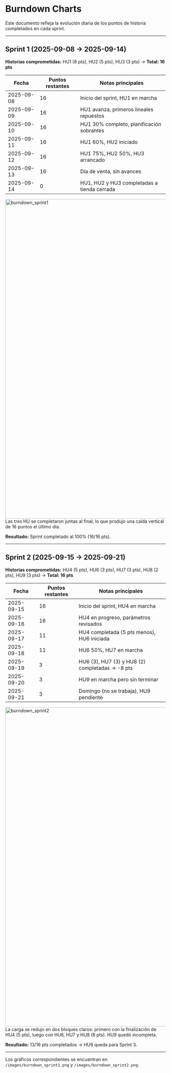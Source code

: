 # Burndown Charts

Este documento refleja la evolución diaria de los puntos de historia completados en cada sprint.  

---

## Sprint 1 (2025-09-08 → 2025-09-14)

**Historias comprometidas:** HU1 (8 pts), HU2 (5 pts), HU3 (3 pts) → **Total: 16 pts**

| Fecha       | Puntos restantes | Notas principales |
|-------------|------------------|-------------------|
| 2025-09-08  | 16               | Inicio del sprint, HU1 en marcha |
| 2025-09-09  | 16               | HU1 avanza, primeros lineales repuestos |
| 2025-09-10  | 16               | HU1 30% completo, planificación sobrantes |
| 2025-09-11  | 16               | HU1 60%, HU2 iniciado |
| 2025-09-12  | 16               | HU1 75%, HU2 50%, HU3 arrancado |
| 2025-09-13  | 16               | Día de venta, sin avances |
| 2025-09-14  | 0                | HU1, HU2 y HU3 completadas a tienda cerrada |


<img width="1600" height="1000" alt="burndown_sprint1" src="https://github.com/user-attachments/assets/8a50941c-94d6-421d-92ba-86616e0ad267" />
Las tres HU se completaron juntas al final, lo que produjo una caída vertical de 16 puntos el último día.

**Resultado:** Sprint completado al 100% (16/16 pts).  

---

## Sprint 2 (2025-09-15 → 2025-09-21)

**Historias comprometidas:** HU4 (5 pts), HU6 (3 pts), HU7 (3 pts), HU8 (2 pts), HU9 (3 pts) → **Total: 16 pts**

| Fecha       | Puntos restantes | Notas principales |
|-------------|------------------|-------------------|
| 2025-09-15  | 16               | Inicio del sprint, HU4 en marcha |
| 2025-09-16  | 16               | HU4 en progreso, parámetros revisados |
| 2025-09-17  | 11               | HU4 completada (5 pts menos), HU6 iniciada |
| 2025-09-18  | 11               | HU6 50%, HU7 en marcha |
| 2025-09-19  | 3                | HU6 (3), HU7 (3) y HU8 (2) completadas → -8 pts |
| 2025-09-20  | 3                | HU9 en marcha pero sin terminar |
| 2025-09-21  | 3                | Domingo (no se trabaja), HU9 pendiente |
  
<img width="1600" height="1000" alt="burndown_sprint2" src="https://github.com/user-attachments/assets/d673483b-051a-4988-821f-8737488d5dcb" />
La carga se redujo en dos bloques claros: primero con la finalización de HU4 (5 pts), luego con HU6, HU7 y HU8 (8 pts). HU9 quedó incompleta.

**Resultado:** 13/16 pts completados → HU9 queda para Sprint 3.

---
Los gráficos correspondientes se encuentran en `/images/burndown_sprint1.png` y `/images/burndown_sprint2.png`.  

